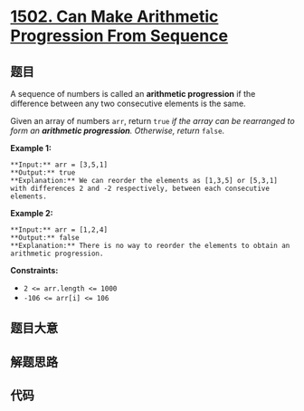 # [1502. Can Make Arithmetic Progression From Sequence](https://leetcode.com/problems/can-make-arithmetic-progression-from-sequence)

## 题目

A sequence of numbers is called an **arithmetic progression** if the
difference between any two consecutive elements is the same.

Given an array of numbers `arr`, return `true` _if the array can be rearranged
to form an **arithmetic progression**. Otherwise, return_ `false`.



**Example 1:**

    
    
    **Input:** arr = [3,5,1]
    **Output:** true
    **Explanation:** We can reorder the elements as [1,3,5] or [5,3,1] with differences 2 and -2 respectively, between each consecutive elements.
    

**Example 2:**

    
    
    **Input:** arr = [1,2,4]
    **Output:** false
    **Explanation:** There is no way to reorder the elements to obtain an arithmetic progression.
    



**Constraints:**

  * `2 <= arr.length <= 1000`
  * `-106 <= arr[i] <= 106`


## 题目大意

## 解题思路

## 代码

```javascript

```

